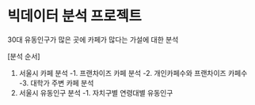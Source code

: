 # 빅데이터 분석 프로젝트

30대 유동인구가 많은 곳에 카페가 많다는 가설에 대한 분석

[분석 순서]
1. 서울시 카페 분석
  -1. 프랜차이즈 카페 분석
  -2. 개인카페수와 프랜차이즈 카페수
  -3. 대학가 주변 카페 분석
2. 서울시 유동인구 분석
  -1. 자치구별 연령대별 유동인구


